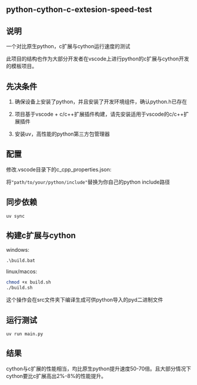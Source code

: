 ## python-cython-c-extesion-speed-test

## 说明

一个对比原生python，c扩展与cython运行速度的测试

此项目的结构也作为大部分开发者在vscode上进行python的c扩展与cython开发的模板项目。

## 先决条件

1. 确保设备上安装了python，并且安装了开发环境组件，确认python.h已存在

2. 项目基于vscode + c/c++扩展插件构建，请先安装适用于vscode的c/c++扩展插件

3. 安装uv，高性能的python第三方包管理器

## 配置

修改.vscode目录下的c_cpp_properties.json:

将`"path/to/your/python/include"`替换为你自己的python include路径

## 同步依赖

`uv sync`

## 构建c扩展与cython

windows: 

`.\build.bat`

linux/macos: 

```bash
chmod +x build.sh
./build.sh
```

这个操作会在src文件夹下编译生成可供python导入的pyd二进制文件

## 运行测试

`uv run main.py`

## 结果

cython与c扩展的性能相当，均比原生python提升速度50-70倍。且大部分情况下cython要比c扩展高出2%-8%的性能提升。









